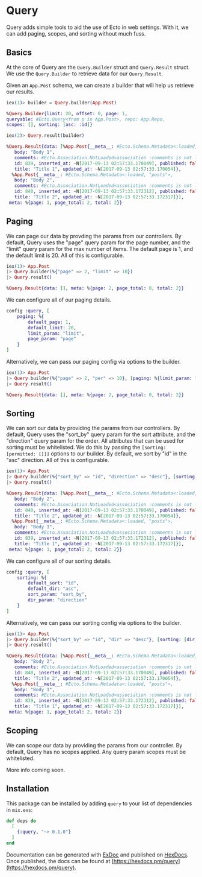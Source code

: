# Query

Query adds simple tools to aid the use of Ecto in web settings. With it, we can
add paging, scopes, and sorting without much fuss.


## Basics

At the core of Query are the `Query.Builder` struct and `Query.Result` struct. We use the `Query.Builder` to retrieve
data for our `Query.Result`. 

Given an `App.Post` schema, we can create a builder that will help us retrieve our results.

```elixir
iex(1)> builder = Query.builder(App.Post)

%Query.Builder{limit: 20, offset: 0, page: 1,
queryable: #Ecto.Query<from p in App.Post>, repo: App.Repo,
scopes: [], sorting: [asc: :id]}

iex(2)> Query.result(builder)

%Query.Result{data: [%App.Post{__meta__: #Ecto.Schema.Metadata<:loaded, "posts">,
   body: "Body 1",
   comments: #Ecto.Association.NotLoaded<association :comments is not loaded>,
   id: 839, inserted_at: ~N[2017-09-13 02:57:33.170049], published: false,
   title: "Title 1", updated_at: ~N[2017-09-13 02:57:33.170054]},
  %App.Post{__meta__: #Ecto.Schema.Metadata<:loaded, "posts">,
   body: "Body 2",
   comments: #Ecto.Association.NotLoaded<association :comments is not loaded>,
   id: 840, inserted_at: ~N[2017-09-13 02:57:33.172312], published: false,
   title: "Title 2", updated_at: ~N[2017-09-13 02:57:33.172317]}],
 meta: %{page: 1, page_total: 2, total: 2}}
```

## Paging

We can page our data by provding the params from our controllers. By default, Query uses the "page" query param for the page number, and the "limit" query param for the max number of items. The default page is 1, and the default limit is 20. All of this is configurable.

```elixir
iex(1)> App.Post 
|> Query.builder(%{"page" => 2, "limit" => 10})
|> Query.result()

%Query.Result{data: [], meta: %{page: 2, page_total: 0, total: 2}}
```

We can configure all of our paging details.

```elixir
config :query, [
	paging: %{
    	default_page: 1,
    	default_limit: 20,
    	limit_param: "limit",
    	page_param: "page"
  	}
]
```

Alternatively, we can pass our paging config via options to the builder.

```elixir
iex(1)> App.Post
|> Query.builder(%{"page" => 2, "per" => 10}, [paging: %{limit_param: "per"}])
|> Query.result()

%Query.Result{data: [], meta: %{page: 2, page_total: 0, total: 2}}
```

## Sorting

We can sort our data by providing the params from our controllers. By default, Query uses the "sort_by" query param for the sort attribute, and the "direction" query param for the order. All attributes that can be used for sorting must be
whitelisted. We do this by passing the `[sorting: [permitted: []]]` options to our builder. By default, we sort by "id" in the "asc" direction. All of this is configurable.

```elixir
iex(1)> App.Post
|> Query.builder(%{"sort_by" => "id", "direction" => "desc"}, [sorting: [permitted: ["id", "title"]]])
|> Query.result()

%Query.Result{data: [%App.Post{__meta__: #Ecto.Schema.Metadata<:loaded, "posts">,
   body: "Body 2",
   comments: #Ecto.Association.NotLoaded<association :comments is not loaded>,
   id: 840, inserted_at: ~N[2017-09-13 02:57:33.170049], published: false,
   title: "Title 2", updated_at: ~N[2017-09-13 02:57:33.170054]},
  %App.Post{__meta__: #Ecto.Schema.Metadata<:loaded, "posts">,
   body: "Body 1",
   comments: #Ecto.Association.NotLoaded<association :comments is not loaded>,
   id: 839, inserted_at: ~N[2017-09-13 02:57:33.172312], published: false,
   title: "Title 1", updated_at: ~N[2017-09-13 02:57:33.172317]}],
 meta: %{page: 1, page_total: 2, total: 2}}
```

We can configure all of our sorting details.

```elixir
config :query, [
	sorting: %{
    	default_sort: "id",
    	default_dir: "asc",
    	sort_param: "sort_by",
    	dir_param: "direction"
  	}
]
```

Alternatively, we can pass our sorting config via options to the builder.

```elixir
iex(1)> App.Post
|> Query.builder(%{"sort_by" => "id", "dir" => "desc"}, [sorting: [dir_param: "dir", permitted: ["id", "title"]]])
|> Query.result()

%Query.Result{data: [%App.Post{__meta__: #Ecto.Schema.Metadata<:loaded, "posts">,
   body: "Body 2",
   comments: #Ecto.Association.NotLoaded<association :comments is not loaded>,
   id: 840, inserted_at: ~N[2017-09-13 02:57:33.170049], published: false,
   title: "Title 2", updated_at: ~N[2017-09-13 02:57:33.170054]},
  %App.Post{__meta__: #Ecto.Schema.Metadata<:loaded, "posts">,
   body: "Body 1",
   comments: #Ecto.Association.NotLoaded<association :comments is not loaded>,
   id: 839, inserted_at: ~N[2017-09-13 02:57:33.172312], published: false,
   title: "Title 1", updated_at: ~N[2017-09-13 02:57:33.172317]}],
 meta: %{page: 1, page_total: 2, total: 2}}
```


## Scoping

We can scope our data by providing the params from our controller. By default, Query has no scopes applied. Any query param scopes must be whitelisted. 

More info coming soon.


## Installation

This package can be installed by adding `query` to your list of dependencies in `mix.exs`:

```elixir
def deps do
  [
    {:query, "~> 0.1.0"}
  ]
end
```

Documentation can be generated with [ExDoc](https://github.com/elixir-lang/ex_doc)
and published on [HexDocs](https://hexdocs.pm). Once published, the docs can
be found at [https://hexdocs.pm/query](https://hexdocs.pm/query).


